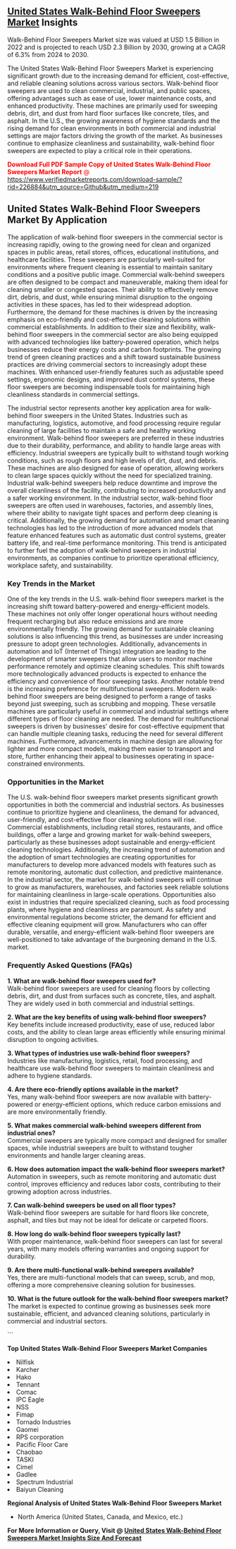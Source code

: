 <h2><a href="https://www.verifiedmarketreports.com/download-sample/?rid=226884&amp;utm_source=Github&amp;utm_medium=219" target="_blank">United States Walk-Behind Floor Sweepers Market</a> Insights</h2><p>Walk-Behind Floor Sweepers Market size was valued at USD 1.5 Billion in 2022 and is projected to reach USD 2.3 Billion by 2030, growing at a CAGR of 6.3% from 2024 to 2030.</p><p> <p>The United States Walk-Behind Floor Sweepers Market is experiencing significant growth due to the increasing demand for efficient, cost-effective, and reliable cleaning solutions across various sectors. Walk-behind floor sweepers are used to clean commercial, industrial, and public spaces, offering advantages such as ease of use, lower maintenance costs, and enhanced productivity. These machines are primarily used for sweeping debris, dirt, and dust from hard floor surfaces like concrete, tiles, and asphalt. In the U.S., the growing awareness of hygiene standards and the rising demand for clean environments in both commercial and industrial settings are major factors driving the growth of the market. As businesses continue to emphasize cleanliness and sustainability, walk-behind floor sweepers are expected to play a critical role in their operations. <p><span class=""><span style="color: #ff0000;"><strong>Download Full PDF Sample Copy of United States Walk-Behind Floor Sweepers Market Report</strong> @ </span><a href="https://www.verifiedmarketreports.com/download-sample/?rid=226884&amp;utm_source=Github&amp;utm_medium=219" target="_blank">https://www.verifiedmarketreports.com/download-sample/?rid=226884&amp;utm_source=Github&amp;utm_medium=219</a></span></p></p> <h2>United States Walk-Behind Floor Sweepers Market By Application</h2> <p>The application of walk-behind floor sweepers in the commercial sector is increasing rapidly, owing to the growing need for clean and organized spaces in public areas, retail stores, offices, educational institutions, and healthcare facilities. These sweepers are particularly well-suited for environments where frequent cleaning is essential to maintain sanitary conditions and a positive public image. Commercial walk-behind sweepers are often designed to be compact and maneuverable, making them ideal for cleaning smaller or congested spaces. Their ability to effectively remove dirt, debris, and dust, while ensuring minimal disruption to the ongoing activities in these spaces, has led to their widespread adoption. Furthermore, the demand for these machines is driven by the increasing emphasis on eco-friendly and cost-effective cleaning solutions within commercial establishments. In addition to their size and flexibility, walk-behind floor sweepers in the commercial sector are also being equipped with advanced technologies like battery-powered operation, which helps businesses reduce their energy costs and carbon footprints. The growing trend of green cleaning practices and a shift toward sustainable business practices are driving commercial sectors to increasingly adopt these machines. With enhanced user-friendly features such as adjustable speed settings, ergonomic designs, and improved dust control systems, these floor sweepers are becoming indispensable tools for maintaining high cleanliness standards in commercial settings.</p> <p>The industrial sector represents another key application area for walk-behind floor sweepers in the United States. Industries such as manufacturing, logistics, automotive, and food processing require regular cleaning of large facilities to maintain a safe and healthy working environment. Walk-behind floor sweepers are preferred in these industries due to their durability, performance, and ability to handle large areas with efficiency. Industrial sweepers are typically built to withstand tough working conditions, such as rough floors and high levels of dirt, dust, and debris. These machines are also designed for ease of operation, allowing workers to clean large spaces quickly without the need for specialized training. Industrial walk-behind sweepers help reduce downtime and improve the overall cleanliness of the facility, contributing to increased productivity and a safer working environment. In the industrial sector, walk-behind floor sweepers are often used in warehouses, factories, and assembly lines, where their ability to navigate tight spaces and perform deep cleaning is critical. Additionally, the growing demand for automation and smart cleaning technologies has led to the introduction of more advanced models that feature enhanced features such as automatic dust control systems, greater battery life, and real-time performance monitoring. This trend is anticipated to further fuel the adoption of walk-behind sweepers in industrial environments, as companies continue to prioritize operational efficiency, workplace safety, and sustainability.</p> <h3>Key Trends in the Market</h3> <p>One of the key trends in the U.S. walk-behind floor sweepers market is the increasing shift toward battery-powered and energy-efficient models. These machines not only offer longer operational hours without needing frequent recharging but also reduce emissions and are more environmentally friendly. The growing demand for sustainable cleaning solutions is also influencing this trend, as businesses are under increasing pressure to adopt green technologies. Additionally, advancements in automation and IoT (Internet of Things) integration are leading to the development of smarter sweepers that allow users to monitor machine performance remotely and optimize cleaning schedules. This shift towards more technologically advanced products is expected to enhance the efficiency and convenience of floor sweeping tasks. Another notable trend is the increasing preference for multifunctional sweepers. Modern walk-behind floor sweepers are being designed to perform a range of tasks beyond just sweeping, such as scrubbing and mopping. These versatile machines are particularly useful in commercial and industrial settings where different types of floor cleaning are needed. The demand for multifunctional sweepers is driven by businesses' desire for cost-effective equipment that can handle multiple cleaning tasks, reducing the need for several different machines. Furthermore, advancements in machine design are allowing for lighter and more compact models, making them easier to transport and store, further enhancing their appeal to businesses operating in space-constrained environments.</p> <h3>Opportunities in the Market</h3> <p>The U.S. walk-behind floor sweepers market presents significant growth opportunities in both the commercial and industrial sectors. As businesses continue to prioritize hygiene and cleanliness, the demand for advanced, user-friendly, and cost-effective floor cleaning solutions will rise. Commercial establishments, including retail stores, restaurants, and office buildings, offer a large and growing market for walk-behind sweepers, particularly as these businesses adopt sustainable and energy-efficient cleaning technologies. Additionally, the increasing trend of automation and the adoption of smart technologies are creating opportunities for manufacturers to develop more advanced models with features such as remote monitoring, automatic dust collection, and predictive maintenance. In the industrial sector, the market for walk-behind sweepers will continue to grow as manufacturers, warehouses, and factories seek reliable solutions for maintaining cleanliness in large-scale operations. Opportunities also exist in industries that require specialized cleaning, such as food processing plants, where hygiene and cleanliness are paramount. As safety and environmental regulations become stricter, the demand for efficient and effective cleaning equipment will grow. Manufacturers who can offer durable, versatile, and energy-efficient walk-behind floor sweepers are well-positioned to take advantage of the burgeoning demand in the U.S. market.</p> <h3>Frequently Asked Questions (FAQs)</h3> <p><strong>1. What are walk-behind floor sweepers used for?</strong><br>Walk-behind floor sweepers are used for cleaning floors by collecting debris, dirt, and dust from surfaces such as concrete, tiles, and asphalt. They are widely used in both commercial and industrial settings.</p> <p><strong>2. What are the key benefits of using walk-behind floor sweepers?</strong><br>Key benefits include increased productivity, ease of use, reduced labor costs, and the ability to clean large areas efficiently while ensuring minimal disruption to ongoing activities.</p> <p><strong>3. What types of industries use walk-behind floor sweepers?</strong><br>Industries like manufacturing, logistics, retail, food processing, and healthcare use walk-behind floor sweepers to maintain cleanliness and adhere to hygiene standards.</p> <p><strong>4. Are there eco-friendly options available in the market?</strong><br>Yes, many walk-behind floor sweepers are now available with battery-powered or energy-efficient options, which reduce carbon emissions and are more environmentally friendly.</p> <p><strong>5. What makes commercial walk-behind sweepers different from industrial ones?</strong><br>Commercial sweepers are typically more compact and designed for smaller spaces, while industrial sweepers are built to withstand tougher environments and handle larger cleaning areas.</p> <p><strong>6. How does automation impact the walk-behind floor sweepers market?</strong><br>Automation in sweepers, such as remote monitoring and automatic dust control, improves efficiency and reduces labor costs, contributing to their growing adoption across industries.</p> <p><strong>7. Can walk-behind sweepers be used on all floor types?</strong><br>Walk-behind floor sweepers are suitable for hard floors like concrete, asphalt, and tiles but may not be ideal for delicate or carpeted floors.</p> <p><strong>8. How long do walk-behind floor sweepers typically last?</strong><br>With proper maintenance, walk-behind floor sweepers can last for several years, with many models offering warranties and ongoing support for durability.</p> <p><strong>9. Are there multi-functional walk-behind sweepers available?</strong><br>Yes, there are multi-functional models that can sweep, scrub, and mop, offering a more comprehensive cleaning solution for businesses.</p> <p><strong>10. What is the future outlook for the walk-behind floor sweepers market?</strong><br>The market is expected to continue growing as businesses seek more sustainable, efficient, and advanced cleaning solutions, particularly in commercial and industrial sectors.</p> ```</p><p><strong>Top United States Walk-Behind Floor Sweepers Market Companies</strong></p><div data-test-id=""><p><li>Nilfisk</li><li> Karcher</li><li> Hako</li><li> Tennant</li><li> Comac</li><li> IPC Eagle</li><li> NSS</li><li> Fimap</li><li> Tornado Industries</li><li> Gaomei</li><li> RPS corporation</li><li> Pacific Floor Care</li><li> Chaobao</li><li> TASKI</li><li> Cimel</li><li> Gadlee</li><li> Spectrum Industrial</li><li> Baiyun Cleaning</li></p><div><strong>Regional Analysis of&nbsp;United States Walk-Behind Floor Sweepers Market</strong></div><ul><li dir="ltr"><p dir="ltr">North America&nbsp;(United States, Canada, and Mexico, etc.)</p></li></ul><p><strong>For More Information or Query, Visit @&nbsp;</strong><strong><a href="https://www.verifiedmarketreports.com/product/walk-behind-floor-sweepers-market/?utm_source=Github&amp;utm_medium=219" target="_blank">United States Walk-Behind Floor Sweepers Market Insights Size And Forecast</a></strong></p></div>
